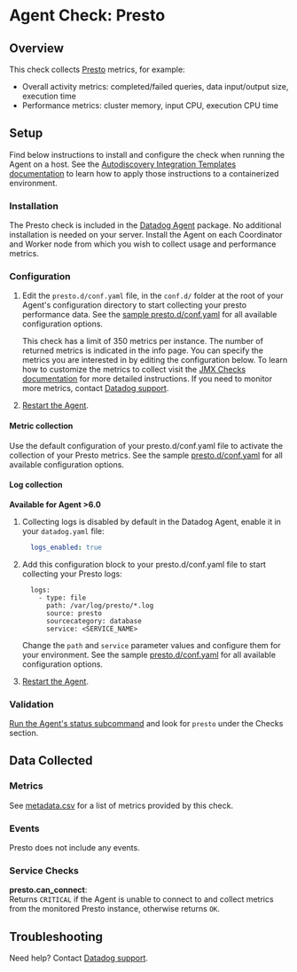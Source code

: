 # Agent Check: Presto

## Overview

This check collects [Presto][1] metrics, for example:

* Overall activity metrics: completed/failed queries, data input/output size, execution time
* Performance metrics: cluster memory, input CPU, execution CPU time

## Setup

Find below instructions to install and configure the check when running the Agent on a host. See the [Autodiscovery Integration Templates documentation][2] to learn how to apply those instructions to a containerized environment.

### Installation

The Presto check is included in the [Datadog Agent][3] package.
No additional installation is needed on your server. Install the Agent on each Coordinator and Worker node from which you wish to collect usage and performance metrics.

### Configuration

1. Edit the `presto.d/conf.yaml` file, in the `conf.d/` folder at the root of your
   Agent's configuration directory to start collecting your presto performance data.
   See the [sample presto.d/conf.yaml][4] for all available configuration options.

    This check has a limit of 350 metrics per instance. The number of returned metrics is indicated in the info page.
    You can specify the metrics you are interested in by editing the configuration below.
    To learn how to customize the metrics to collect visit the [JMX Checks documentation][5] for more detailed instructions.
    If you need to monitor more metrics, contact [Datadog support][6].

2. [Restart the Agent][7].

#### Metric collection

Use the default configuration of your presto.d/conf.yaml file to activate the collection of your Presto metrics. See the sample [presto.d/conf.yaml][4] for all available configuration options.

#### Log collection

**Available for Agent >6.0**

1. Collecting logs is disabled by default in the Datadog Agent, enable it in your `datadog.yaml` file:

    ```yaml
      logs_enabled: true
    ```

2. Add this configuration block to your presto.d/conf.yaml file to start collecting your Presto logs:

    ```
      logs:
        - type: file
          path: /var/log/presto/*.log
          source: presto
          sourcecategory: database
          service: <SERVICE_NAME>
    ```

    Change the `path` and `service` parameter values and configure them for your environment. See the sample [presto.d/conf.yaml][4] for all available configuration options.

3. [Restart the Agent][7].

### Validation

[Run the Agent's status subcommand][8] and look for `presto` under the Checks section.

## Data Collected

### Metrics

See [metadata.csv][9] for a list of metrics provided by this check.

### Events

Presto does not include any events.

### Service Checks

**presto.can_connect**:<br>
Returns `CRITICAL` if the Agent is unable to connect to and collect metrics from the monitored Presto instance, otherwise returns `OK`.

## Troubleshooting

Need help? Contact [Datadog support][6].


[1]: https://docs.datadoghq.com/integrations/presto
[2]: https://docs.datadoghq.com/agent/autodiscovery/integrations
[3]: https://app.datadoghq.com/account/settings#agent
[4]: https://github.com/DataDog/integrations-core/blob/master/presto/datadog_checks/presto/data/conf.yaml.example
[5]: https://docs.datadoghq.com/integrations/java
[6]: https://docs.datadoghq.com/help
[7]: https://docs.datadoghq.com/agent/guide/agent-commands/?tab=agentv6#start-stop-and-restart-the-agent
[8]: https://docs.datadoghq.com/agent/guide/agent-commands/?tab=agentv6#agent-status-and-information
[9]: https://github.com/DataDog/integrations-core/blob/master/presto/metadata.csv
